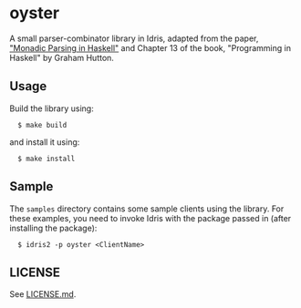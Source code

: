 # oyster

A small parser-combinator library in Idris, adapted from the paper, ["Monadic Parsing in Haskell"](https://www.cs.nott.ac.uk/~pszgmh/pearl.pdf) and Chapter 13 of the 
book, "Programming in Haskell" by Graham Hutton.

## Usage

Build the library using:

```
  $ make build
```

and install it using:

```
  $ make install
```

## Sample

The `samples` directory contains some sample clients using the library. For these examples, you need to invoke Idris with the package passed in (after installing the package):

```
  $ idris2 -p oyster <ClientName>
 ```

## LICENSE

See [LICENSE.md](LICENSE.md).